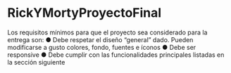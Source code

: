 # RickYMortyProyectoFinal

Los requisitos mínimos para que el proyecto sea considerado para la entrega son:
● Debe respetar el diseño “general” dado. Pueden modificarse a gusto colores,
fondo, fuentes e íconos
● Debe ser responsive
● Debe cumplir con las funcionalidades principales listadas en la sección
siguiente
